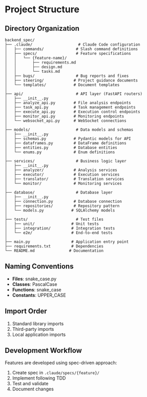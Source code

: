 # Project Structure

## Directory Organization

```
backend_spec/
├── .claude/                    # Claude Code configuration
│   ├── commands/              # Slash command definitions
│   ├── specs/                 # Feature specifications
│   │   └── {feature-name}/
│   │       ├── requirements.md
│   │       ├── design.md
│   │       └── tasks.md
│   ├── bugs/                  # Bug reports and fixes
│   ├── steering/             # Project guidance documents
│   └── templates/            # Document templates
│
├── api/                       # API layer (FastAPI routers)
│   ├── __init__.py
│   ├── analyze_api.py        # File analysis endpoints
│   ├── task_api.py           # Task management endpoints
│   ├── execute_api.py        # Execution control endpoints
│   ├── monitor_api.py        # Monitoring endpoints
│   └── websocket_api.py      # WebSocket connections
│
├── models/                    # Data models and schemas
│   ├── __init__.py
│   ├── schemas.py            # Pydantic models for API
│   ├── dataframes.py         # DataFrame definitions
│   ├── entities.py           # Database entities
│   └── enums.py              # Enum definitions
│
├── services/                  # Business logic layer
│   ├── __init__.py
│   ├── analyzer/             # Analysis services
│   ├── executor/             # Execution services
│   ├── translator/           # Translation services
│   └── monitor/              # Monitoring services
│
├── database/                  # Database layer
│   ├── __init__.py
│   ├── connection.py         # Database connection
│   ├── repositories/         # Repository pattern
│   └── models.py            # SQLAlchemy models
│
├── tests/                     # Test files
│   ├── unit/                # Unit tests
│   ├── integration/         # Integration tests
│   └── e2e/                 # End-to-end tests
│
├── main.py                  # Application entry point
├── requirements.txt         # Dependencies
└── README.md               # Documentation
```

## Naming Conventions

- **Files**: snake_case.py
- **Classes**: PascalCase
- **Functions**: snake_case
- **Constants**: UPPER_CASE

## Import Order

1. Standard library imports
2. Third-party imports
3. Local application imports

## Development Workflow

Features are developed using spec-driven approach:
1. Create spec in `.claude/specs/{feature}/`
2. Implement following TDD
3. Test and validate
4. Document changes
